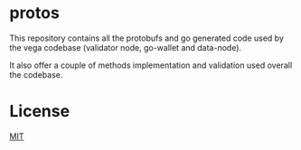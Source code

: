 protos
======

This repository contains all the protobufs and go generated code used by the vega codebase (validator node, go-wallet and data-node).

It also offer a couple of methods implementation and validation used overall the codebase.

# License
[MIT](https://github.com/vegaprotocol/protos/blob/develop/LICENSE)
